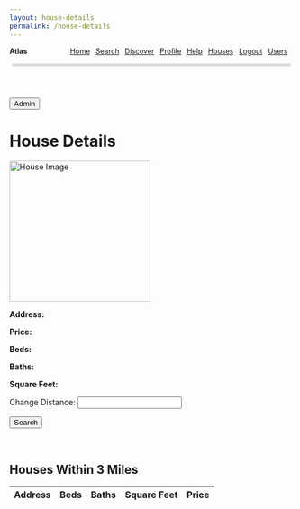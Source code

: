 ```yaml
---
layout: house-details
permalink: /house-details
---
```


<html>

<head>
    <link rel="stylesheet" type="text/css" href="assets/css/style.css">
    <style>
      .site-header ul {
          list-style: none;
          padding: 0;
          display: flex;
          justify-content: left;
      }
      .site-header ul li {
        margin-right: 10px;
        font-size: 90%;
      }
      .site-header ul li:first-child {
          margin-right: auto;
      }
      .nart-movies {
          font-weight: bold; /* Optionally, make the text bold */
      }
      .navbarclass {
        max-width: 100%;
      }
      .square {
        height: 5px;
        width: 98%;
        margin: auto;
        background-color: #dcdcdc;
      }
  </style>
</head>
 <body>
    <header class="site-header">
      <div id="header">
        <nav class="navbarclass">
          <ul>
            <li class="nart-movies">Atlas</li>
            <li class="fork"><a href="{{site.baseurl}}/">Home</a></li>
            <li class="fork"><a href="{{site.baseurl}}/search"> Search</a></li>
            <li class="title"><a href="{{site.baseurl}}/discover">Discover</a></li>
            <li class="title"><a href="{{site.baseurl}}/profile">Profile</a></li>
            <li class="title"><a href="{{site.baseurl}}/help">Help</a></li>
            <li class="title"><a href="{{site.baseurl}}/house">Houses</a></li>
            <li class="title"><a href="{{site.baseurl}}/logout">Logout</a></li>
            <li class="title"><a href="{{site.baseurl}}/display">Users</a></li>
          </ul>
        </nav>
        <div class="square"></div>
      </div>
    </header>
</body>

<style>
        .darkmode {
            background: #252525;
            color: #ffffff;
        }
        .lightmode {
            background: #ffffff;
            color: #000000;
        }
</style>
<link id="theme-style" rel="stylesheet" type="text/css" href="assets/css/style.css">

<body>
    <body>
    <button id="editHouseButton">Admin</button>
        <h1>House Details</h1>
        <img id="houseImage" src="" alt="House Image" style="width: 250px; height: auto;"/>
        <p><strong>Address:</strong> <span id="address"></span></p>
        <p><strong>Price:</strong> <span id="price"></span></p>
        <p><strong>Beds:</strong> <span id="beds"></span></p>
        <p><strong>Baths:</strong> <span id="baths"></span></p>
        <p><strong>Square Feet:</strong> <span id="sqfeet"></span></p>
        <form action="javascript:search()">
            <p><label>
                Change Distance: 
                <input type="text" distance="distance" id="distance" required>
            </label></p>
            <p>
                <button>Search</button>
            </p>
        </form>
        <br>
        <h2 id = "houseHeader">Houses Within 3 Miles</h2>
        <table>
            <thead>
            <tr>
              <th>Address</th>
              <th>Beds</th>
              <th>Baths</th>
              <th>Square Feet</th>
              <th>Price</th>
            </tr>
            </thead>
            <tbody id="result">
            </tbody>
        </table>
    </body>
    <script>
        // import { uri, options } from '/static/js/api/config.js';
        window.search = function search(){
            const params = new URLSearchParams(window.location.search)
            const address = params.get('address');
            const resultContainer = document.getElementById("result");
            resultContainer.innerHTML = ""
        const distance = document.getElementById('distance').value;
        var title = 'Houses Within ' + distance + ' Miles';
        document.getElementById('houseHeader').textContent = title;
        const url = `http://localhost:8086/api/house/?address=${encodeURIComponent(address)}&distance=${encodeURIComponent(distance)}&type=${encodeURIComponent("1")}`;
      const requestOptions = {
          method: 'GET',
          //mode: 'no-cors',
          credentials: 'include'}
            fetch(url, requestOptions)
              .then(response => response.json())
              .then(data => {
                console.log(data);
                data.forEach(user => {
                  const tr = document.createElement("tr");
                  const queryParams = new URLSearchParams({
                        address: user.address
                    }).toString();
                  tr.innerHTML = `
                  <td><a href="house-details?${queryParams}">${user.address}</a></td>
                    <td>${user.beds}</td>
                    <td>${user.baths}</td>
                    <td>${user.sqfeet}</td>
                    <td>${user.price}</td>                      `;
                  resultContainer.appendChild(tr);
                });
              })
        }
        window.clear = function clear(){
            document.getElementById('distance').value = ""
            document.getElementById('address').value = ""
            const resultContainer = document.getElementById("result");
            resultContainer.innerHTML = ""
        }
    </script>
    <script>
        function fetchHouseDetails() {
            const params = new URLSearchParams(window.location.search)
            // Replace with your API endpoint
            var url = `http://localhost:8086/api/house/?address=${encodeURIComponent(params.get('address'))}&type=${encodeURIComponent("2")}`
            const requestOptions = {
              method: 'GET',
              //mode: 'no-cors',
              credentials: 'include'}
                fetch(url, requestOptions)
                  .then(response => response.json())
                  .then(data => {
                    console.log(data);
                    data.forEach(user => {
                    document.getElementById('houseImage').src = user.image;
                    document.getElementById('address').textContent = user.address;
                    document.getElementById('price').textContent = user.price;
                    document.getElementById('beds').textContent = user.beds;
                    document.getElementById('baths').textContent = user.baths;
                    document.getElementById('sqfeet').textContent = user.sqfeet;
                    });
                  })
                const address = document.getElementById('address').value;
                const resultContainer = document.getElementById("result");
                resultContainer.innerHTML = ""
            const distance = "3";
             url = `http://localhost:8086/api/house/?address=${encodeURIComponent(params.get('address'))}&distance=${encodeURIComponent(distance)}&type=${encodeURIComponent("1")}`;
                fetch(url, requestOptions)
                  .then(response => response.json())
                  .then(data => {
                    console.log(data);
                    data.forEach(user => {
                      const tr = document.createElement("tr");
                      const queryParams = new URLSearchParams({
                            address: user.address
                        }).toString();
                      tr.innerHTML = `
                      <td><a href="house-details?${queryParams}">${user.address}</a></td>
                        <td>${user.beds}</td>
                        <td>${user.baths}</td>
                        <td>${user.sqfeet}</td>
                        <td>${user.price}</td>                      `;
                      resultContainer.appendChild(tr);
                    });
                  })
            }
        var darkMode = false;
        window.onload = function() {
            var themeStyle = document.getElementById('theme-style');
            var body = document.body;
            var storedTheme = localStorage.getItem('theme');
            if (storedTheme === 'dark') {
                themeStyle.href = "assets/css/dark.css";
                body.classList.remove('lightmode');
                body.classList.add('darkmode');
            } else {
                themeStyle.href = "assets/css/style.css";
                body.classList.remove('darkmode');
                body.classList.add('lightmode');
            }
            fetchHouseDetails();
        }
        document.getElementById('editHouseButton').addEventListener('click', function() {
        const params = new URLSearchParams(window.location.search)
        window.location.href = `edit-house?address=${encodeURIComponent(params.get('address'))}`;
    });
    </script>
</body>
</html>